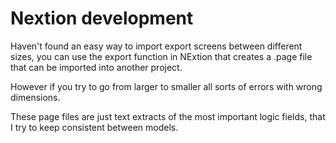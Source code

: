 # Nextion development

Haven't found an easy way to import export screens between different sizes, you can use the export function in NExtion that creates a .page file that can be imported into another project.

However if you try to go from larger to smaller all sorts of errors with wrong dimensions.

These page files are just text extracts of the most important logic fields, that I try to keep consistent between models.
